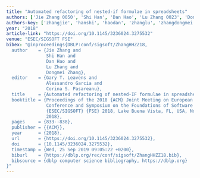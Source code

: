 ```yaml
---
title: "Automated refactoring of nested-if formulae in spreadsheets"
authors: ['Jie Zhang 0050', 'Shi Han', 'Dan Hao', 'Lu Zhang 0023', 'Dongmei Zhang']
authors-key: ['zhangjie', 'hanshi', 'haodan', 'zhanglu', 'zhangdongmei']
year: "2018"
article-link: "https://doi.org/10.1145/3236024.3275532"
venue: "ESEC/SIGSOFT FSE"
bibex: "@inproceedings{DBLP:conf/sigsoft/ZhangHHZZ18,
  author    = {Jie Zhang and
               Shi Han and
               Dan Hao and
               Lu Zhang and
               Dongmei Zhang},
  editor    = {Gary T. Leavens and
               Alessandro Garcia and
               Corina S. Pasareanu},
  title     = {Automated refactoring of nested-IF formulae in spreadsheets},
  booktitle = {Proceedings of the 2018 {ACM} Joint Meeting on European Software Engineering
               Conference and Symposium on the Foundations of Software Engineering,
               {ESEC/SIGSOFT} {FSE} 2018, Lake Buena Vista, FL, USA, November 04-09,
               2018},
  pages     = {833--838},
  publisher = {{ACM}},
  year      = {2018},
  url       = {https://doi.org/10.1145/3236024.3275532},
  doi       = {10.1145/3236024.3275532},
  timestamp = {Wed, 25 Sep 2019 09:05:22 +0200},
  biburl    = {https://dblp.org/rec/conf/sigsoft/ZhangHHZZ18.bib},
  bibsource = {dblp computer science bibliography, https://dblp.org}
}"
---
```

